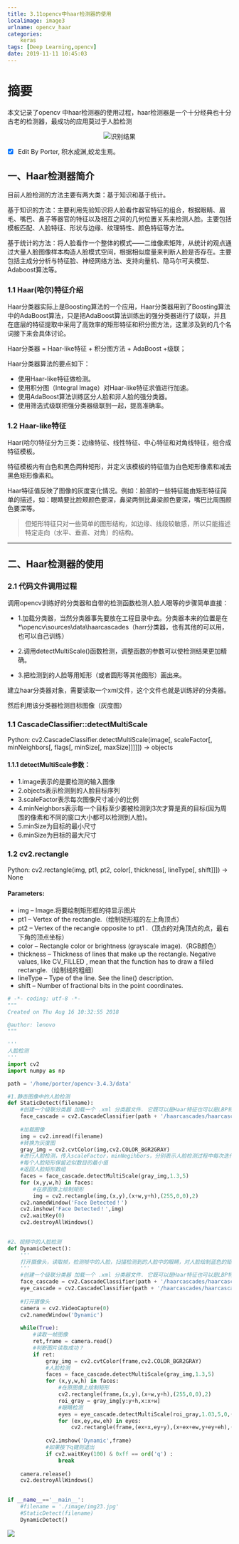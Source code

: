 ```yaml
---
title: 3.11opencv中haar检测器的使用
localimage: image3
urlname: opencv_haar
categories:      
    keras      
tags: [Deep Learning,opencv]
date: 2019-11-11 10:45:03
---
```


# 摘要

本文记录了opencv 中haar检测器的使用过程，haar检测器是一个十分经典也十分古老的检测器，最成功的应用莫过于人脸检测


<center>

![识别结果](./image3/opencv_HAAR_face2.png)

</center>

- [x] Edit By Porter, 积水成渊,蛟龙生焉。

<!-- more -->

## 一、Haar检测器简介

目前人脸检测的方法主要有两大类：基于知识和基于统计。

基于知识的方法：主要利用先验知识将人脸看作器官特征的组合，根据眼睛、眉毛、嘴巴、鼻子等器官的特征以及相互之间的几何位置关系来检测人脸。主要包括模板匹配、人脸特征、形状与边缘、纹理特性、颜色特征等方法。

基于统计的方法：将人脸看作一个整体的模式——二维像素矩阵，从统计的观点通过大量人脸图像样本构造人脸模式空间，根据相似度量来判断人脸是否存在。主要包括主成分分析与特征脸、神经网络方法、支持向量机、隐马尔可夫模型、Adaboost算法等。

### 1.1 Haar(哈尔)特征介绍

Haar分类器实际上是Boosting算法的一个应用，Haar分类器用到了Boosting算法中的AdaBoost算法，只是把AdaBoost算法训练出的强分类器进行了级联，并且在底层的特征提取中采用了高效率的矩形特征和积分图方法，这里涉及到的几个名词接下来会具体讨论。

Haar分类器 = Haar-like特征 + 积分图方法 + AdaBoost +级联；

Haar分类器算法的要点如下：

- 使用Haar-like特征做检测。
- 使用积分图（Integral Image）对Haar-like特征求值进行加速。
- 使用AdaBoost算法训练区分人脸和非人脸的强分类器。
- 使用筛选式级联把强分类器级联到一起，提高准确率。

### 1.2 Haar-like特征

Haar(哈尔)特征分为三类：边缘特征、线性特征、中心特征和对角线特征，组合成特征模板。

特征模板内有白色和黑色两种矩形，并定义该模板的特征值为白色矩形像素和减去黑色矩形像素和。

Haar特征值反映了图像的灰度变化情况。例如：脸部的一些特征能由矩形特征简单的描述，如：眼睛要比脸颊颜色要深，鼻梁两侧比鼻梁颜色要深，嘴巴比周围颜色要深等。

> 但矩形特征只对一些简单的图形结构，如边缘、线段较敏感，所以只能描述特定走向（水平、垂直、对角）的结构。





---

## 二、Haar检测器的使用

### 2.1 代码文件调用过程

调用opencv训练好的分类器和自带的检测函数检测人脸人眼等的步骤简单直接：

- 1.加载分类器，当然分类器事先要放在工程目录中去。分类器本来的位置是在*\opencv\sources\data\haarcascades（harr分类器，也有其他的可以用，也可以自己训练）

- 2.调用detectMultiScale()函数检测，调整函数的参数可以使检测结果更加精确。

- 3.把检测到的人脸等用矩形（或者圆形等其他图形）画出来。

建立haar分类器对象，需要读取一个xml文件，这个文件也就是训练好的分类器。

然后利用该分类器检测目标图像（灰度图）

### 1.1 CascadeClassifier::detectMultiScale

Python: cv2.CascadeClassifier.detectMultiScale(image[, scaleFactor[, minNeighbors[, flags[, minSize[, maxSize]]]]]) → objects

#### 1.1.1 detectMultiScale参数：

- 1.image表示的是要检测的输入图像
- 2.objects表示检测到的人脸目标序列
- 3.scaleFactor表示每次图像尺寸减小的比例
- 4.minNeighbors表示每一个目标至少要被检测到3次才算是真的目标(因为周围的像素和不同的窗口大小都可以检测到人脸)。
- 5.minSize为目标的最小尺寸
- 6.minSize为目标的最大尺寸

### 1.2 cv2.rectangle

Python: cv2.rectangle(img, pt1, pt2, color[, thickness[, lineType[, shift]]]) → None

#### Parameters:	

- img – Image.将要绘制矩形框的待显示图片
- pt1 – Vertex of the rectangle.（绘制矩形框的左上角顶点）
- pt2 – Vertex of the recangle opposite to pt1 .（顶点的对角顶点的点，最右下角的顶点坐标）
- color – Rectangle color or brightness (grayscale image).（RGB颜色）
- thickness – Thickness of lines that make up the rectangle. Negative values, like CV_FILLED , mean that the function has to draw a filled rectangle.（绘制线的粗细）
- lineType – Type of the line. See the line() description.
- shift – Number of fractional bits in the point coordinates.

```python
# -*- coding: utf-8 -*-
"""
Created on Thu Aug 16 10:32:55 2018

@author: lenovo
"""

'''
人脸检测
'''
import cv2
import numpy as np

path = '/home/porter/opencv-3.4.3/data'

#1.静态图像中的人脸检测
def StaticDetect(filename):
    #创建一个级联分类器 加载一个 .xml 分类器文件. 它既可以是Haar特征也可以是LBP特征的分类器.
    face_cascade = cv2.CascadeClassifier(path + '/haarcascades/haarcascade_frontalface_default.xml')
    
    #加载图像
    img = cv2.imread(filename)
    #转换为灰度图
    gray_img = cv2.cvtColor(img,cv2.COLOR_BGR2GRAY)
    #进行人脸检测，传入scaleFactor，minNegihbors，分别表示人脸检测过程中每次迭代时图像的压缩率以及
    #每个人脸矩形保留近似数目的最小值
    #返回人脸矩形数组
    faces = face_cascade.detectMultiScale(gray_img,1.3,5)
    for (x,y,w,h) in faces:
        #在原图像上绘制矩形
        img = cv2.rectangle(img,(x,y),(x+w,y+h),(255,0,0),2)
    cv2.namedWindow('Face Detected！')
    cv2.imshow('Face Detected！',img)
    cv2.waitKey(0)
    cv2.destroyAllWindows()
    

#2、视频中的人脸检测
def DynamicDetect():
    '''
    打开摄像头，读取帧，检测帧中的人脸，扫描检测到的人脸中的眼睛，对人脸绘制蓝色的矩形框，对人眼绘制绿色的矩形框
    '''
    #创建一个级联分类器 加载一个 .xml 分类器文件. 它既可以是Haar特征也可以是LBP特征的分类器.
    face_cascade = cv2.CascadeClassifier(path + '/haarcascades/haarcascade_frontalface_default.xml')
    eye_cascade = cv2.CascadeClassifier(path + '/haarcascades/haarcascade_eye.xml')
    
    #打开摄像头    
    camera = cv2.VideoCapture(0)
    cv2.namedWindow('Dynamic')
    
    while(True):
        #读取一帧图像
        ret,frame = camera.read()
        #判断图片读取成功？
        if ret:
            gray_img = cv2.cvtColor(frame,cv2.COLOR_BGR2GRAY)
            #人脸检测
            faces = face_cascade.detectMultiScale(gray_img,1.3,5)
            for (x,y,w,h) in faces:
                #在原图像上绘制矩形
                cv2.rectangle(frame,(x,y),(x+w,y+h),(255,0,0),2)
                roi_gray = gray_img[y:y+h,x:x+w]
                #眼睛检测
                eyes = eye_cascade.detectMultiScale(roi_gray,1.03,5,0,(50,50))
                for (ex,ey,ew,eh) in eyes:
                    cv2.rectangle(frame,(ex+x,ey+y),(x+ex+ew,y+ey+eh),(0,255,0),2)
                    
            cv2.imshow('Dynamic',frame)            
            #如果按下q键则退出
            if cv2.waitKey(100) & 0xff == ord('q') :
                break
            
    camera.release()
    cv2.destroyAllWindows()
            

if __name__=='__main__':
    #filename = './image/img23.jpg'
    #StaticDetect(filename)
    DynamicDetect()
```

![](./image3/opencv_HAAR_face.png)















